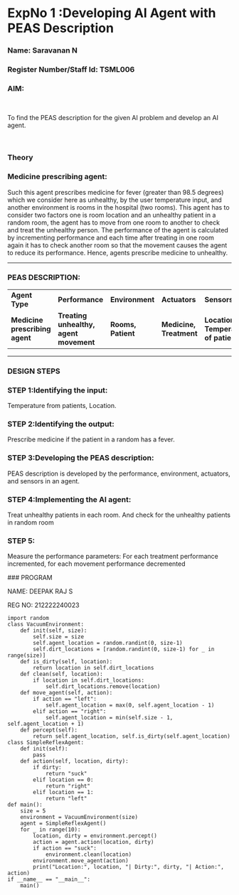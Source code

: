 <h1>ExpNo 1 :Developing AI Agent with PEAS Description</h1>
<h3>Name: Saravanan N</h3>
<h3>Register Number/Staff Id: TSML006</h3>


<h3>AIM:</h3>
<br>
<p>To find the PEAS description for the given AI problem and develop an AI agent.</p>
<br>
<h3>Theory</h3>
<h3>Medicine prescribing agent:</h3>
<p>Such this agent prescribes medicine for fever (greater than 98.5 degrees) which we consider here as unhealthy, by the user temperature input, and another environment is rooms in the hospital (two rooms). This agent has to consider two factors one is room location and an unhealthy patient in a random room, the agent has to move from one room to another to check and treat the unhealthy person. The performance of the agent is calculated by incrementing performance and each time after treating in one room again it has to check another room so that the movement causes the agent to reduce its performance. Hence, agents prescribe medicine to unhealthy.</p>
<hr>
<h3>PEAS DESCRIPTION:</h3>
<table>
  <tr>
    <td><strong>Agent Type</strong></td>
    <td><strong>Performance</strong></td>
     <td><strong>Environment</strong></td>
    <td><strong>Actuators</strong></td>
    <td><strong>Sensors</strong></td>
  </tr>
    <tr>
    <td><strong>Medicine prescribing agent</strong></td>
    <td><strong>Treating unhealthy, agent movement</strong></td>
     <td><strong>Rooms, Patient</strong></td>
    <td><strong>Medicine, Treatment</strong></td>
    <td><strong>Location, Temperature of patient</strong></td>
  </tr>
</table>
<hr>
<H3>DESIGN STEPS</H3>
<h3>STEP 1:Identifying the input:</h3>
<p>Temperature from patients, Location.</p>
<h3>STEP 2:Identifying the output:</h3>
<p>Prescribe medicine if the patient in a random has a fever.</p>
<h3>STEP 3:Developing the PEAS description:</h3>
<p>PEAS description is developed by the performance, environment, actuators, and sensors in an agent.</p>
<h3>STEP 4:Implementing the AI agent:</h3>
<p>Treat unhealthy patients in each room. And check for the unhealthy patients in random room</p>
<h3>STEP 5:</h3>
<p>Measure the performance parameters: For each treatment performance incremented, for each movement performance decremented</p>
### PROGRAM



NAME: DEEPAK RAJ S


REG NO: 212222240023

```
import random
class VacuumEnvironment:
    def init(self, size):
        self.size = size
        self.agent_location = random.randint(0, size-1)
        self.dirt_locations = [random.randint(0, size-1) for _ in range(size)]
    def is_dirty(self, location):
        return location in self.dirt_locations
    def clean(self, location):
        if location in self.dirt_locations:
            self.dirt_locations.remove(location)
    def move_agent(self, action):
        if action == "left":
            self.agent_location = max(0, self.agent_location - 1)
        elif action == "right":
            self.agent_location = min(self.size - 1, self.agent_location + 1)
    def percept(self):
        return self.agent_location, self.is_dirty(self.agent_location)
class SimpleReflexAgent:
    def init(self):
        pass
    def action(self, location, dirty):
        if dirty:
            return "suck"
        elif location == 0:
            return "right"
        elif location == 1:
            return "left"
def main():
    size = 5
    environment = VacuumEnvironment(size)
    agent = SimpleReflexAgent()
    for _ in range(10):
        location, dirty = environment.percept()
        action = agent.action(location, dirty)
        if action == "suck":
            environment.clean(location)
        environment.move_agent(action)
        print("Location:", location, "| Dirty:", dirty, "| Action:", action)
if __name__ == "__main__":
    main()
```
